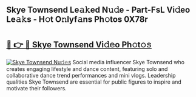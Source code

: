 ## Skye Townsend Le𝚊𝚔ed N𝚞𝚍e - Part-FsL Vi𝚍eo Le𝚊𝚔s - H𝚘t O𝚗lyf𝚊ns Ph𝚘tos 0X78r

# <h2><a href="http://hf7qg4.feru.top/?c=Skye+Townsend">🔗 👉 🔴 Skye Townsend Vi𝚍𝚎o Ph𝚘t𝚘𝚜</a></h2>

[![Skye Townsend Nu𝚍𝚎s](https://i.imgur.com/0TWrTi3.gif)](http://hf7qg4.feru.top/?c=Skye+Townsend)
Social media influencer Skye Townsend who creates engaging lifestyle and dance content, featuring solo and collaborative dance trend performances and mini vlogs. Leadership qualities Skye Townsend are essential for public figures to inspire and motivate their followers. 
